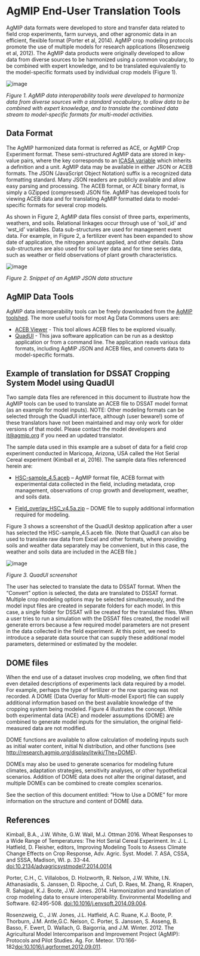 # AgMIP End-User Translation Tools

AgMIP data formats were developed to store and transfer data related to field crop experiments, farm surveys, and other agronomic data in an efficient, flexible format (Porter et al, 2014). AgMIP crop modeling protocols promote the use of multiple models for research applications (Rosenzweig et al, 2012). The AgMIP data products were originally developed to allow data from diverse sources to be harmonized using a common vocabulary, to be combined with expert knowledge, and to be translated equivalently to the model-specific formats used by individual crop models (Figure 1). 

![image](https://raw.githubusercontent.com/agmip/agmip.github.io/master/docs/images/AgMIP_Data_Harmonization.jpg)

*Figure 1. AgMIP data interoperability tools were developed to harmonize data from diverse sources with a standard vocabulary, to allow data to be combined with expert knowledge, and to translate the combined data stream to model-specific formats for multi-model activities.*

## Data Format

The AgMIP harmonized data format is referred as ACE, or AgMIP Crop Experiment format. These semi-structured AgMIP data are stored in key-value pairs, where the key corresponds to an [ICASA variable](www.tinyurl.com/icasa-mvl) which inherits a definition and a unit. AgMIP data may be available in either JSON or ACEB formats. The JSON (JavaScript Object Notation) suffix is a recognized data formatting standard. Many JSON readers are publicly available and allow easy parsing and processing. The ACEB format, or ACE binary format, is simply a GZipped (compressed) JSON file.  AgMIP has developed tools for viewing ACEB data and for translating AgMIP formatted data to model-specific formats for several crop models.

As shown in Figure 2, AgMIP data files consist of three parts, experiments, weathers, and soils. Relational linkages occur through use of 'soil_id' and 'wst_id' variables. Data sub-structures are used for management event data. For example, in Figure 2, a fertilizer event has been expanded to show date of application, the nitrogen amount applied, and other details. Data sub-structures are also used for soil layer data and for time series data, such as weather or field observations of plant growth characteristics.

![image](https://raw.githubusercontent.com/agmip/agmip.github.io/master/docs/images/JSON_snippet.jpg)

*Figure 2. Snippet of an AgMIP JSON data structure*

## AgMIP Data Tools

AgMIP data interoperability tools can be freely downloaded from the [AgMIP toolshed](http://tools.agmip.org/). The more useful tools for most Ag Data Commons users are:

- [ACEB Viewer](http://tools.agmip.org/acebviewer.php) - This tool allows ACEB files to be explored visually. 
- [QuadUI](http://tools.agmip.org/quadui.php) - This java software application can be run as a desktop application or from a command line. The application reads various data formats, including AgMIP JSON and ACEB files, and converts data to model-specific formats. 

## Example of translation for DSSAT Cropping System Model using QuadUI

Two sample data files are referenced in this document to illustrate how the AgMIP tools can be used to translate an ACEB file to DSSAT model format (as an example for model inputs). 
NOTE: Other modeling formats can be selected through the QuadUI interface, although (user beware!) some of these translators have not been maintained and may only work for older versions of that model. Please contact the model developers and it@agmip.org if you need an updated translator.

The sample data used in this example are a subset of data for a field crop experiment conducted in Maricopa, Arizona, USA called the Hot Serial Cereal experiment (Kimball et al, 2016). The sample data files referenced herein are:

- [HSC-sample_4.5.aceb](https://github.com/agmip/json-translation-samples/blob/master/Wheat_HSC_SHORT/HSC-sample_4.5.aceb?raw=true) – AgMIP format file, ACEB format with experimental data collected in the field, including metadata, crop management, observations of crop growth and development, weather, and soils data.

- [Field_overlay_HSC_v4.5a.zip](https://github.com/agmip/json-translation-samples/blob/master/Wheat_HSC_SHORT/Field_overlay_HSC_v4.5.zip?raw=true) – DOME file to supply additional information required for modeling.

Figure 3 shows a screenshot of the QuadUI desktop application after a user has selected the HSC-sample_4.5.aceb file. (Note that QuadUI can also be used to translate raw data from Excel and other formats, where providing soils and weather data separately may be convenient, but in this case, the weather and soils data are included in the ACEB file.)

![image](https://https://raw.githubusercontent.com/agmip/agmip.github.io/master/docs/images/AgMIP_QuADUI.png)

*Figure 3. QuadUI screenshot*

The user has selected to translate the data to DSSAT format. When the “Convert” option is selected, the data are translated to DSSAT format. Multiple crop modeling options may be selected simultaneously, and the model input files are created in separate folders for each model. In this case, a single folder for DSSAT will be created for the translated files.
When a user tries to run a simulation with the DSSAT files created, the model will generate errors because a few required model parameters are not present in the data collected in the field experiment. At this point, we need to introduce a separate data source that can supply these additional model parameters, determined or estimated by the modeler.

## DOME files

When the end use of a dataset involves crop modeling, we often find that even detailed descriptions of experiments lack data required by a model. For example, perhaps the type of fertilizer or the row spacing was not recorded. A DOME (Data Overlay for Multi-model Export) file can supply additional information based on the best available knowledge of the cropping system being modeled. Figure 4 illustrates the concept. While both experimental data (ACE) and modeler assumptions (DOME) are combined to generate model inputs for the simulation, the original field-measured data are not modified. 

DOME functions are available  to allow calculation of modeling inputs such as initial water content, initial N distribution, and other functions (see http://research.agmip.org/display/itwiki/The+DOME).

DOMEs may also be used to generate scenarios for modeling future climates, adaptation strategies, sensitivity analyses, or other hypothetical scenarios. Addition of DOME data does not alter the original dataset, and multiple DOMEs can be combined to create complex scenarios. 

See the section of this document entitled: “How to Use a DOME” for more information on the structure and content of DOME data.

## References

Kimball, B.A., J.W. White, G.W. Wall, M.J. Ottman 2016. Wheat Responses to a Wide Range of Temperatures: The Hot Serial Cereal Experiment. In: J. L. Hatfield, D. Fleisher, editors, Improving Modeling Tools to Assess Climate Change Effects on Crop Response, Adv. Agric. Syst. Model. 7. ASA, CSSA, and SSSA, Madison, WI. p. 33-44. [doi:10.2134/advagricsystmodel7.2014.0014](https://doi.org/10.2134/advagricsystmodel7.2014.0014)

Porter, C.H., C. Villalobos, D. Holzworth, R. Nelson, J.W. White, I.N. Athanasiadis, S. Janssen, D. Ripoche, J. Cufi, D. Raes, M. Zhang, R. Knapen, R. Sahajpal, K.J. Boote, J.W. Jones. 2014. Harmonization and translation of crop modeling data to ensure interoperability. Environmental Modelling and Software. 62:495-508. [doi:10.1016/j.envsoft.2014.09.004](https://doi.org/10.1016/j.envsoft.2014.09.004). 

Rosenzweig, C., J.W. Jones, J.L. Hatfield, A.C. Ruane, K.J. Boote, P. Thorburn, J.M. Antle,G.C. Nelson, C. Porter, S. Janssen, S. Asseng, B. Basso, F. Ewert, D. Wallach, G. Baigorria, and J.M. Winter.  2012. The Agricultural Model Intercomparison and Improvement Project (AgMIP): Protocols and Pilot Studies.  Ag. For. Meteor. 170:166-182[doi:10.1016/j.agrformet.2012.09.011](http://dx.doi.org/10.1016/j.agrformet.2012.09.011). 

